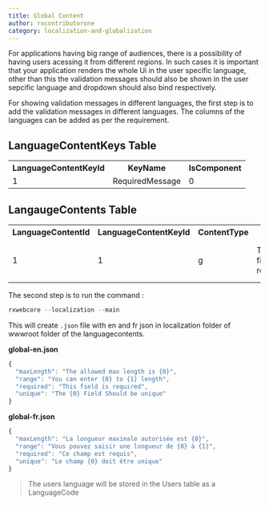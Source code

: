 ```yaml
---
title: Global Content 
author: rxcontributorone
category: localization-and-globalization
--- 
```


For applications having big range of audiences, there is a possibility of having users acessing it from different regions. In such cases it is important that your application renders the whole Ui in the user specific language, other than this the validation messages should also be shown in the user sepcific language and dropdown should also bind respectively.

For showing validation messages in different languages, the first step is to add the validation messages in different languages. 
The columns of the languages can be added as per the requirement.

## LanguageContentKeys Table

<table class="table table-bordered">
<tr><th>LanguageContentKeyId</th><th>KeyName</th><th>IsComponent</th></tr>
<tr><td>1</td><td>RequiredMessage</td><td>0</td></tr>
</table>

## LangaugeContents Table 

<table class="table table-bordered">
<tr><th>LanguageContentId</th><th>LanguageContentKeyId</th><th>ContentType</th><th>En</th><th>Fr</th></tr>
<tr><td>1</td><td>1</td><td>g</td><td>This field is required</td><td>Ce champ est requis</td></tr>
</table>

The second step is to run the command : 

```js
rxwebcore --localization --main 
```

This will create `.json` file with en and fr json in localization folder of wwwroot folder of the languagecontents.

**global-en.json**

```js
{
  "maxLength": "The allowed max length is {0}",
  "range": "You can enter {0} to {1} length",
  "required": "This field is required",
  "unique": "The {0} Field Should be unique"
}
```

**global-fr.json**

```js
{
  "maxLength": "La longueur maximale autorisée est {0}",
  "range": "Vous pouvez saisir une longueur de {0} à {1}",
  "required": "Ce champ est requis",
  "unique": "Le champ {0} doit être unique"
}
```

> The users language will be stored in the Users table as a LanguageCode